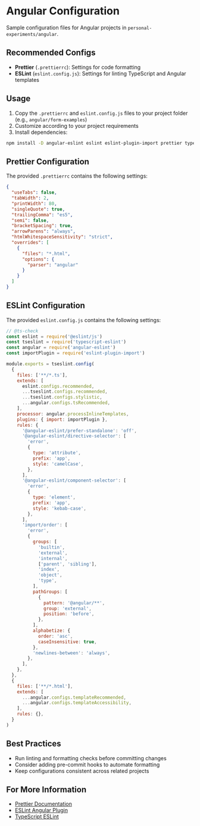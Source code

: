 # Angular Configuration

Sample configuration files for Angular projects in `personal-experiments/angular`.

## Recommended Configs

- **Prettier** (`.prettierrc`): Settings for code formatting
- **ESLint** (`eslint.config.js`): Settings for linting TypeScript and Angular templates

## Usage

1. Copy the `.prettierrc` and `eslint.config.js` files to your project folder (e.g., `angular/form-examples`)
2. Customize according to your project requirements
3. Install dependencies:

```bash
npm install -D angular-eslint eslint eslint-plugin-import prettier typescript-eslint @eslint/js
```

## Prettier Configuration

The provided `.prettierrc` contains the following settings:

```json
{
  "useTabs": false,
  "tabWidth": 2,
  "printWidth": 80,
  "singleQuote": true,
  "trailingComma": "es5",
  "semi": false,
  "bracketSpacing": true,
  "arrowParens": "always",
  "htmlWhitespaceSensitivity": "strict",
  "overrides": [
    {
      "files": "*.html",
      "options": {
        "parser": "angular"
      }
    }
  ]
}
```

## ESLint Configuration

The provided `eslint.config.js` contains the following settings:

```javascript
// @ts-check
const eslint = require('@eslint/js')
const tseslint = require('typescript-eslint')
const angular = require('angular-eslint')
const importPlugin = require('eslint-plugin-import')

module.exports = tseslint.config(
  {
    files: ['**/*.ts'],
    extends: [
      eslint.configs.recommended,
      ...tseslint.configs.recommended,
      ...tseslint.configs.stylistic,
      ...angular.configs.tsRecommended,
    ],
    processor: angular.processInlineTemplates,
    plugins: { import: importPlugin },
    rules: {
      '@angular-eslint/prefer-standalone': 'off',
      '@angular-eslint/directive-selector': [
        'error',
        {
          type: 'attribute',
          prefix: 'app',
          style: 'camelCase',
        },
      ],
      '@angular-eslint/component-selector': [
        'error',
        {
          type: 'element',
          prefix: 'app',
          style: 'kebab-case',
        },
      ],
      'import/order': [
        'error',
        {
          groups: [
            'builtin',
            'external',
            'internal',
            ['parent', 'sibling'],
            'index',
            'object',
            'type',
          ],
          pathGroups: [
            {
              pattern: '@angular/**',
              group: 'external',
              position: 'before',
            },
          ],
          alphabetize: {
            order: 'asc',
            caseInsensitive: true,
          },
          'newlines-between': 'always',
        },
      ],
    },
  },
  {
    files: ['**/*.html'],
    extends: [
      ...angular.configs.templateRecommended,
      ...angular.configs.templateAccessibility,
    ],
    rules: {},
  }
)
```

## Best Practices

- Run linting and formatting checks before committing changes
- Consider adding pre-commit hooks to automate formatting
- Keep configurations consistent across related projects

## For More Information

- [Prettier Documentation](https://prettier.io/docs/en/options.html)
- [ESLint Angular Plugin](https://github.com/angular-eslint/angular-eslint)
- [TypeScript ESLint](https://typescript-eslint.io/)
